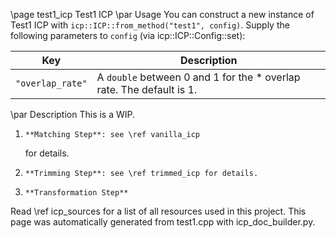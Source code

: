\page test1_icp Test1 ICP
\par Usage
You can construct a new instance of Test1 ICP with `icp::ICP::from_method("test1", config)`. Supply the following parameters to `config` (via icp::ICP::Config::set):

Key | Description
--- | ---
`"overlap_rate"` | A `double` between 0 and 1 for the                  * overlap rate. The default is 1. 

\par Description
This is a WIP.

1.     **Matching Step**: see \ref vanilla_icp
    for details.

2.     **Trimming Step**: see \ref trimmed_icp for details.

3.     **Transformation Step**


Read \ref icp_sources for a list of all resources used in this project.
This page was automatically generated from test1.cpp with icp_doc_builder.py.